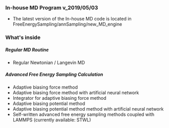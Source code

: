 ### In-house MD Program v_2019/05/03
* The latest version of the In-house MD code is located in FreeEnergySampling/annSampling/new_MD_engine

### What's inside 
##### Regular MD Routine
* Regular Newtonian / Langevin MD
##### Advanced Free Energy Sampling Calculation
* Adaptive biasing force method 
* Adaptive biasing force method with artificial neural network 
* Integrator for adaptive biasing force method
* Adaptive biasing potential method 
* Adaptive biasing potential method method with artificial neural network
* Self-written advanced free energy sampling methods coupled with LAMMPS (currently available: STWL)

